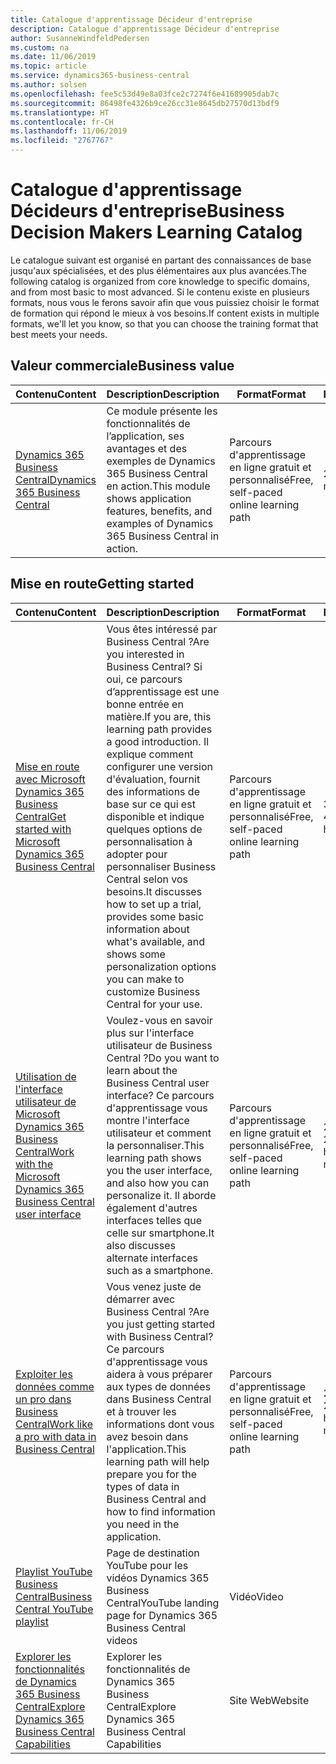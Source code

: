 ```yaml
---
title: Catalogue d'apprentissage Décideur d'entreprise
description: Catalogue d'apprentissage Décideur d'entreprise
author: SusanneWindfeldPedersen
ms.custom: na
ms.date: 11/06/2019
ms.topic: article
ms.service: dynamics365-business-central
ms.author: solsen
ms.openlocfilehash: fee5c53d49e8a03fce2c7274f6e41689905dab7c
ms.sourcegitcommit: 86498fe4326b9ce26cc31e8645db27570d13bdf9
ms.translationtype: HT
ms.contentlocale: fr-CH
ms.lasthandoff: 11/06/2019
ms.locfileid: "2767767"
---
```

# <a name="business-decision-makers-learning-catalog"></a><span data-ttu-id="510b0-103">Catalogue d'apprentissage Décideurs d'entreprise</span><span class="sxs-lookup"><span data-stu-id="510b0-103">Business Decision Makers Learning Catalog</span></span>

<span data-ttu-id="510b0-104">Le catalogue suivant est organisé en partant des connaissances de base jusqu'aux spécialisées, et des plus élémentaires aux plus avancées.</span><span class="sxs-lookup"><span data-stu-id="510b0-104">The following catalog is organized from core knowledge to specific domains, and from most basic to most advanced.</span></span> <span data-ttu-id="510b0-105">Si le contenu existe en plusieurs formats, nous vous le ferons savoir afin que vous puissiez choisir le format de formation qui répond le mieux à vos besoins.</span><span class="sxs-lookup"><span data-stu-id="510b0-105">If content exists in multiple formats, we'll let you know, so that you can choose the training format that best meets your needs.</span></span>  

## <span data-ttu-id="510b0-106">Valeur commerciale<a name="busvalue"></a></span><span class="sxs-lookup"><span data-stu-id="510b0-106">Business value<a name="busvalue"></a></span></span>

| <span data-ttu-id="510b0-107">Contenu</span><span class="sxs-lookup"><span data-stu-id="510b0-107">Content</span></span>                                                                 | <span data-ttu-id="510b0-108">Description</span><span class="sxs-lookup"><span data-stu-id="510b0-108">Description</span></span>                                                                                                | <span data-ttu-id="510b0-109">Format</span><span class="sxs-lookup"><span data-stu-id="510b0-109">Format</span></span>                                | <span data-ttu-id="510b0-110">Longueur</span><span class="sxs-lookup"><span data-stu-id="510b0-110">Length</span></span>     |
|----------------------------------------------------------------------------------------------------------------|------------------------------------------------------------------------------------------------------------|---------------------------------------|------------|
| [<span data-ttu-id="510b0-111">Dynamics 365 Business Central</span><span class="sxs-lookup"><span data-stu-id="510b0-111">Dynamics 365 Business Central</span></span>](https://docs.microsoft.com/learn/modules/dynamics-365-business-central/) | <span data-ttu-id="510b0-112">Ce module présente les fonctionnalités de l’application, ses avantages et des exemples de Dynamics 365 Business Central en action.</span><span class="sxs-lookup"><span data-stu-id="510b0-112">This module shows application features, benefits, and examples of Dynamics 365 Business Central in action.</span></span> | <span data-ttu-id="510b0-113">Parcours d'apprentissage en ligne gratuit et personnalisé</span><span class="sxs-lookup"><span data-stu-id="510b0-113">Free, self-paced online learning path</span></span> | <span data-ttu-id="510b0-114">24 minutes</span><span class="sxs-lookup"><span data-stu-id="510b0-114">24 minutes</span></span> |

## <span data-ttu-id="510b0-115">Mise en route<a name="get-started"></a></span><span class="sxs-lookup"><span data-stu-id="510b0-115">Getting started<a name="get-started"></a></span></span>

| <span data-ttu-id="510b0-116">Contenu</span><span class="sxs-lookup"><span data-stu-id="510b0-116">Content</span></span>                                                                                                                             | <span data-ttu-id="510b0-117">Description</span><span class="sxs-lookup"><span data-stu-id="510b0-117">Description</span></span>                                                                                                                                                                                                                                                                                      | <span data-ttu-id="510b0-118">Format</span><span class="sxs-lookup"><span data-stu-id="510b0-118">Format</span></span>                                | <span data-ttu-id="510b0-119">Longueur</span><span class="sxs-lookup"><span data-stu-id="510b0-119">Length</span></span>             |
|------------------------------------------------------------------------------------------------------------------------------------------------------------------------------|--------------------------------------------------------------------------------------------------------------------------------------------------------------------------------------------------------------------------------------------------------------------------------------------------|---------------------------------------|--------------------|
| [<span data-ttu-id="510b0-120">Mise en route avec Microsoft Dynamics 365 Business Central</span><span class="sxs-lookup"><span data-stu-id="510b0-120">Get started with Microsoft Dynamics 365 Business Central</span></span>](https://docs.microsoft.com/learn/paths/get-started-dynamics-365-business-central/)                          | <span data-ttu-id="510b0-121">Vous êtes intéressé par Business Central ?</span><span class="sxs-lookup"><span data-stu-id="510b0-121">Are you interested in Business Central?</span></span> <span data-ttu-id="510b0-122">Si oui, ce parcours d’apprentissage est une bonne entrée en matière.</span><span class="sxs-lookup"><span data-stu-id="510b0-122">If you are, this learning path provides a good introduction.</span></span> <span data-ttu-id="510b0-123">Il explique comment configurer une version d'évaluation, fournit des informations de base sur ce qui est disponible et indique quelques options de personnalisation à adopter pour personnaliser Business Central selon vos besoins.</span><span class="sxs-lookup"><span data-stu-id="510b0-123">It discusses how to set up a trial, provides some basic information about what's available, and shows some personalization options you can make to customize Business Central for your use.</span></span> | <span data-ttu-id="510b0-124">Parcours d'apprentissage en ligne gratuit et personnalisé</span><span class="sxs-lookup"><span data-stu-id="510b0-124">Free, self-paced online learning path</span></span> | <span data-ttu-id="510b0-125">3 heures 4 minutes</span><span class="sxs-lookup"><span data-stu-id="510b0-125">3 hours 4 minutes</span></span>  |
| [<span data-ttu-id="510b0-126">Utilisation de l'interface utilisateur de Microsoft Dynamics 365 Business Central</span><span class="sxs-lookup"><span data-stu-id="510b0-126">Work with the Microsoft Dynamics 365 Business Central user interface</span></span>](https://docs.microsoft.com/learn/paths/work-with-user-interface-dynamics-365-business-central/) | <span data-ttu-id="510b0-127">Voulez-vous en savoir plus sur l'interface utilisateur de Business Central ?</span><span class="sxs-lookup"><span data-stu-id="510b0-127">Do you want to learn about the Business Central user interface?</span></span> <span data-ttu-id="510b0-128">Ce parcours d'apprentissage vous montre l'interface utilisateur et comment la personnaliser.</span><span class="sxs-lookup"><span data-stu-id="510b0-128">This learning path shows you the user interface, and also how you can personalize it.</span></span> <span data-ttu-id="510b0-129">Il aborde également d'autres interfaces telles que celle sur smartphone.</span><span class="sxs-lookup"><span data-stu-id="510b0-129">It also discusses alternate interfaces such as a smartphone.</span></span>                                                                               | <span data-ttu-id="510b0-130">Parcours d'apprentissage en ligne gratuit et personnalisé</span><span class="sxs-lookup"><span data-stu-id="510b0-130">Free, self-paced online learning path</span></span> | <span data-ttu-id="510b0-131">2 heures 27 minutes</span><span class="sxs-lookup"><span data-stu-id="510b0-131">2 hours 27 minutes</span></span> |
| [<span data-ttu-id="510b0-132">Exploiter les données comme un pro dans Business Central</span><span class="sxs-lookup"><span data-stu-id="510b0-132">Work like a pro with data in Business Central</span></span>](https://docs.microsoft.com/learn/paths/work-pro-data-dynamics-365-business-central)                                    | <span data-ttu-id="510b0-133">Vous venez juste de démarrer avec Business Central ?</span><span class="sxs-lookup"><span data-stu-id="510b0-133">Are you just getting started with Business Central?</span></span> <span data-ttu-id="510b0-134">Ce parcours d'apprentissage vous aidera à vous préparer aux types de données dans Business Central et à trouver les informations dont vous avez besoin dans l'application.</span><span class="sxs-lookup"><span data-stu-id="510b0-134">This learning path will help prepare you for the types of data in Business Central and how to find information you need in the application.</span></span>                                                                                                  | <span data-ttu-id="510b0-135">Parcours d'apprentissage en ligne gratuit et personnalisé</span><span class="sxs-lookup"><span data-stu-id="510b0-135">Free, self-paced online learning path</span></span> | <span data-ttu-id="510b0-136">2 heures 27 minutes</span><span class="sxs-lookup"><span data-stu-id="510b0-136">2 hours 27 minutes</span></span> |
| [<span data-ttu-id="510b0-137">Playlist YouTube Business Central</span><span class="sxs-lookup"><span data-stu-id="510b0-137">Business Central YouTube playlist</span></span>](https://www.youtube.com/playlist?list=PLcakwueIHoT-wVFPKUtmxlqcG1kJ0oqq4)                                                                | <span data-ttu-id="510b0-138">Page de destination YouTube pour les vidéos Dynamics 365 Business Central</span><span class="sxs-lookup"><span data-stu-id="510b0-138">YouTube landing page for Dynamics 365 Business Central videos</span></span>                                                                                                                                                                                                                                    | <span data-ttu-id="510b0-139">Vidéo</span><span class="sxs-lookup"><span data-stu-id="510b0-139">Video</span></span>                                 |                    |
| [<span data-ttu-id="510b0-140">Explorer les fonctionnalités de Dynamics 365 Business Central</span><span class="sxs-lookup"><span data-stu-id="510b0-140">Explore Dynamics 365 Business Central Capabilities</span></span>](https://dynamics.microsoft.com/business-central/capabilities/)                                                    | <span data-ttu-id="510b0-141">Explorer les fonctionnalités de Dynamics 365 Business Central</span><span class="sxs-lookup"><span data-stu-id="510b0-141">Explore Dynamics 365 Business Central Capabilities</span></span>                                                                                                                                                                                                                                               | <span data-ttu-id="510b0-142">Site Web</span><span class="sxs-lookup"><span data-stu-id="510b0-142">Website</span></span>                               |                    |

